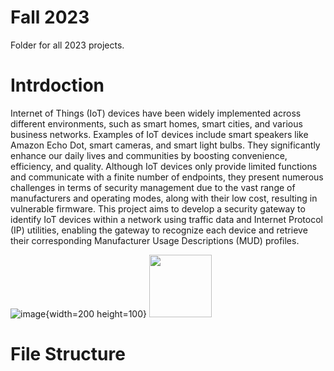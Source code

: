 # Fall 2023

Folder for all 2023 projects.

# Intrdoction
Internet of Things (IoT) devices have been widely implemented across different environments,
such as smart homes, smart cities, and various business networks. Examples of IoT devices include
smart speakers like Amazon Echo Dot, smart cameras, and smart light bulbs. They significantly
enhance our daily lives and communities by boosting convenience, efficiency, and quality.
Although IoT devices only provide limited functions and communicate with a finite number of
endpoints, they present numerous challenges in terms of security management due to the vast
range of manufacturers and operating modes, along with their low cost, resulting in vulnerable
firmware. This project aims to develop a security gateway to identify IoT devices within a network
using traffic data and Internet Protocol (IP) utilities, enabling the gateway to recognize each device
and retrieve their corresponding Manufacturer Usage Descriptions (MUD) profiles.

![image](https://github.com/irtlab/thingscope/assets/132225892/da887b72-563a-4678-87ad-31737187831c){width=200 height=100}
<img src="[[https://github.com/irtlab/thingscope/assets/132225892/da887b72-563a-4678-87ad-31737187831/image]" width="100px">
# File Structure
